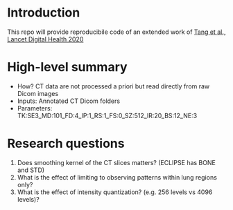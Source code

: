 
# Introduction

This repo will provide reproducibile code of an extended work of [Tang et al., Lancet Digital Health 2020](https://www.sciencedirect.com/science/article/pii/S2589750020300649)

# High-level summary

- How? CT data are not processed a priori but read directly from raw Dicom images 
- Inputs: Annotated CT Dicom folders
- Parameters: TK:SE3_MD:101_FD:4_IP:1_RS:1_FS:0_SZ:512_IR:20_BS:12_NE:3

# Research questions

1. Does smoothing kernel of the CT slices matters? (ECLIPSE has BONE and STD)
2. What is the effect of limiting to observing patterns within lung regions only?
3. What is the effect of intensity quantization? (e.g. 256 levels vs 4096 levels)?
